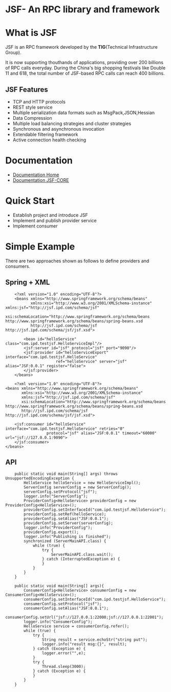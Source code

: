 JSF- An RPC library and framework
===================================

# What is JSF
  
JSF is an RPC framework developed by the **TIG**(Technical Infrastructure Group).
   
It is now supporting thouthands of applications, providing over 200 billions of RPC calls everyday. During the China's big shopping festivals like Double 11 and 618, the total number of JSF-based RPC calls can reach 400 billions.

## JSF Features
* TCP and HTTP protocols
* REST style service
* Multiple serialization data formats such as MsgPack,JSON,Hessian
* Data Compression
* Multiple load balancing strategies and cluster strategies
* Synchronous and asynchronous invocation
* Extendable filtering framework
* Active connection health checking

# Documentation

* [Documentation Home](https://github.com/tigcode/jsf-sdk/wiki)
* [Documentation JSF-CORE](https://github.com/tigcode/jsf-core)

# Quick Start

* Establish project and introduce JSF
* Implement and publish provider service
* Implement consumer

# Simple Example
There are two approaches shown as follows to define providers and consumers.
## Spring + XML
```
    <?xml version="1.0" encoding="UTF-8"?>
    <beans xmlns="http://www.springframework.org/schema/beans"
           xmlns:xsi="http://www.w3.org/2001/XMLSchema-instance" xmlns:jsf="http://jsf.ipd.com/schema/jsf"
           xsi:schemaLocation="http://www.springframework.org/schema/beans http://www.springframework.org/schema/beans/spring-beans.xsd
           http://jsf.ipd.com/schema/jsf http://jsf.ipd.com/schema/jsf/jsf.xsd">
    
        <bean id="helloService" class="com.ipd.testjsf.HelloServiceImpl"/>
        <jsf:server id="jsf" protocol="jsf" port="9090"/>
        <jsf:provider id="helloServiceExport" interface="com.ipd.testjsf.HelloService"
                      ref="helloService" server="jsf" alias="JSF:0.0.1" register="false">
        </jsf:provider>
    </beans>
```

```
    <?xml version="1.0" encoding="UTF-8"?>
<beans xmlns="http://www.springframework.org/schema/beans"
       xmlns:xsi="http://www.w3.org/2001/XMLSchema-instance"
       xmlns:jsf="http://jsf.ipd.com/schema/jsf"
       xsi:schemaLocation="http://www.springframework.org/schema/beans http://www.springframework.org/schema/beans/spring-beans.xsd
       http://jsf.ipd.com/schema/jsf  http://jsf.ipd.com/schema/jsf/jsf.xsd">

    <jsf:consumer id="helloService" interface="com.ipd.testjsf.HelloService" retries="0"
                  protocol="jsf" alias="JSF:0.0.1" timeout="60000" url="jsf://127.0.0.1:9090">
    </jsf:consumer>
</beans>
```

## API

```
    public static void main(String[] args) throws UnsupportedEncodingException {
        HelloService helloService = new HelloServiceImpl();
        ServerConfig serverConfig = new ServerConfig();
        serverConfig.setProtocol("jsf");
        logger.info("ServerConfig");
        ProviderConfig<HelloService> providerConfig = new ProviderConfig<HelloService>();
        providerConfig.setInterfaceId("com.ipd.testjsf.HelloService");
        providerConfig.setRef(helloService);
        providerConfig.setAlias("JSF:0.0.1");
        providerConfig.setServer(serverConfig);
        logger.info("ProviderConfig");
        providerConfig.export();
        logger.info("Publishing is finished");
        synchronized (ServerMainAPI.class) {
            while (true) {
                try {
                    ServerMainAPI.class.wait();
                } catch (InterruptedException e) {
                }
            }
        }
    }
```

```
    public static void main(String[] args){
        ConsumerConfig<HelloService> consumerConfig = new ConsumerConfig<HelloService>();
        consumerConfig.setInterfaceId("com.ipd.testjsf.HelloService");
        consumerConfig.setProtocol("jsf");
        consumerConfig.setAlias("JSF:0.0.1");
        consumerConfig.setUrl("jsf://127.0.0.1:22000;jsf://127.0.0.1:22001");
        logger.info("ConsumerConfig");
        HelloService service = consumerConfig.refer();
        while (true) {
            try {
                String result = service.echoStr("string put");
                logger.info("result msg:{}", result);
            } catch (Exception e) {
                logger.error("",e);
            }
            try {
                Thread.sleep(3000);
            } catch (Exception e) {
            }
        }
    }
```
